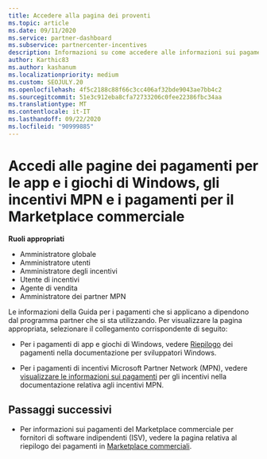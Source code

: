 ```yaml
---
title: Accedere alla pagina dei proventi
ms.topic: article
ms.date: 09/11/2020
ms.service: partner-dashboard
ms.subservice: partnercenter-incentives
description: Informazioni su come accedere alle informazioni sui pagamenti per le app e i giochi di Windows, gli incentivi MPN e i pagamenti di Marketplace commerciali per fornitori di software indipendenti.
author: Karthic83
ms.author: kashanum
ms.localizationpriority: medium
ms.custom: SEOJULY.20
ms.openlocfilehash: 4f5c2188c88f66c3cc406af32bde9043ae7bb4c2
ms.sourcegitcommit: 51e3c912eba8cfa72733206c0fee22386fbc34aa
ms.translationtype: MT
ms.contentlocale: it-IT
ms.lasthandoff: 09/22/2020
ms.locfileid: "90999885"
---
```

# <a name="access-payouts-pages-for-windows-apps-and-games-mpn-incentives-and-commercial-marketplace-payments"></a>Accedi alle pagine dei pagamenti per le app e i giochi di Windows, gli incentivi MPN e i pagamenti per il Marketplace commerciale

**Ruoli appropriati**

- Amministratore globale
- Amministratore utenti
- Amministratore degli incentivi
- Utente di incentivi
- Agente di vendita
- Amministratore dei partner MPN

Le informazioni della Guida per i pagamenti che si applicano a dipendono dal programma partner che si sta utilizzando. Per visualizzare la pagina appropriata, selezionare il collegamento corrispondente di seguito:

- Per i pagamenti di app e giochi di Windows, vedere [Riepilogo](/windows/uwp/publish/payout-summary) dei pagamenti nella documentazione per sviluppatori Windows.

- Per i pagamenti di incentivi Microsoft Partner Network (MPN), vedere [visualizzare le informazioni sui pagamenti](understand-incentive-payouts.md) per gli incentivi nella documentazione relativa agli incentivi MPN.

## <a name="next-steps"></a>Passaggi successivi

- Per informazioni sui pagamenti del Marketplace commerciale per fornitori di software indipendenti (ISV), vedere la pagina relativa al riepilogo dei pagamenti in [Marketplace commerciali](/azure/marketplace/partner-center-portal/payout-summary).